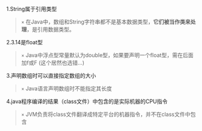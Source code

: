 1.String属于引用类型

> `×`  在Java中，数组和String字符串都不是基本数据类型，**它们被当作类来处理**，是引用数据类型。

2.3.14是float型

> `×` Java中浮点型常量默认为double型，如果要声明一个float型，需在后面加f或F (这个居然也选错...)

3.声明数组时可以直接指定数组的大小

>`×` Java语言声明数组时不能指定其长度

4.java程序编译的结果（class文件）中包含的是实际机器的CPU指令

>`×` JVM负责将class文件翻译成特定平台的机器指令，并不在class文件中包含
